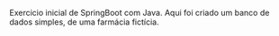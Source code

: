  Exercicio inicial de SpringBoot com Java. Aqui foi criado um banco de dados simples, de uma farmácia fictícia. 
